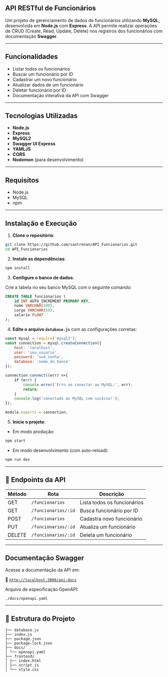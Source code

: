 ## API RESTful de Funcionários

Um projeto de gerenciamento de dados de funcionários utilizando **MySQL**, desenvolvida em **Node.js** com **Express**. A API permite realizar operações de CRUD (Create, Read, Update, Delete) nos registros dos funcionários com documentação **Swagger**.

---

## Funcionalidades

- Listar todos os funcionários
- Buscar um funcionário por ID
- Cadastrar um novo funcionário
- Atualizar dados de um funcionário
- Deletar funcionário por ID
- Documentação interativa da API com Swagger

---

##  Tecnologias Utilizadas

- **Node.js**
- **Express**
- **MySQL2**
- **Swagger UI Express**
- **YAMLJS**
- **CORS**
- **Nodemon** (para desenvolvimento)

---

##  Requisitos

- Node.js
- MySQL
- npm

---

## Instalação e Execução

1. **Clone o repositório**:

```bash
git clone https://github.com/santrenan/API_Funcionarios.git
cd API_Funcionarios
```

2. **Instale as dependências**:

```bash
npm install
```

3. **Configure o banco de dados**:

Crie a tabela no seu banco MySQL com o seguinte comando:

```sql
CREATE TABLE funcionarios (
    id INT AUTO_INCREMENT PRIMARY KEY,
    nome VARCHAR(100),
    cargo VARCHAR(50),
    salario FLOAT 
);

```

4. **Edite o arquivo `database.js`** com as configurações corretas:

```js
const mysql = require('mysql2');
const connection = mysql.createConnection({
    host: 'localhost',
    user: 'seu_usuario',
    password: 'sua_senha',
    database: 'nome_do_banco'
});

connection.connect((err) =>{
    if (err) {
        console.error('Erro ao conectar ao MySQL:', err);
        return;
    }
    console.log('conectado ao MySQL com sucesso!');
});

module.exports = connection;
```

5. **Inicie o projeto**:

- Em modo produção:

```bash
npm start
```

- Em modo desenvolvimento (com auto-reload):

```bash
npm run dev
```

---

## 🔌 Endpoints da API

| Método | Rota                  | Descrição                      |
|--------|-----------------------|--------------------------------|
| GET    | `/funcionarios`       | Lista todos os funcionários    |
| GET    | `/funcionarios/:id`   | Busca funcionário por ID       |
| POST   | `/funcionarios`       | Cadastra novo funcionário      |
| PUT    | `/funcionarios/:id`   | Atualiza um funcionário        |
| DELETE | `/funcionarios/:id`   | Deleta um funcionário          |

---

## Documentação Swagger

Acesse a documentação da API em:

📍 [`http://localhost:3000/api-docs`](http://localhost:3000/api-docs)

Arquivo de especificação OpenAPI:

```text
./docs/openapi.yaml
```

---

## 📁 Estrutura do Projeto

```
├── database.js
├── index.js
├── package.json
├── package-lock.json
├── docs/
│ └── openapi.yaml
├── frontend/
│ ├── index.html
│ ├── script.js
│ └── style.css
```
